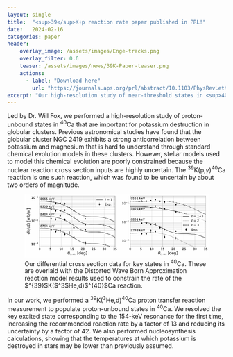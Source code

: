 ```yaml
---
layout: single
title:  "<sup>39</sup>K+p reaction rate paper published in PRL!"
date:   2024-02-16
categories: paper
header:
    overlay_image: /assets/images/Enge-tracks.png
    overlay_filter: 0.6
    teaser: /assets/images/news/39K-Paper-teaser.png
    actions:
      - label: "Download here"
        url: "https://journals.aps.org/prl/abstract/10.1103/PhysRevLett.132.062701"
excerpt: "Our high-resolution study of near-threshold states in <sup>40</sup>Ca was recently published in Physical Review Letters! It was the first study to determine the proton spectroscopic factors of states important for potassium burning through the <sup>39</sup>K(p,&gamma;)<sup>40</sup>Ca reaction."
---
```


Led by Dr. Will Fox, we performed a high-resolution study of proton-unbound states in <sup>40</sup>Ca that are important for potassium destruction in globular clusters. Previous astronomical studies have found that the globular cluster NGC 2419 exhibits a strong anticorrelation between potassium and magnesium that is hard to understand through standard chemical evolution models in these clusters. However, stellar models used to model this chemical evolution are poorly constrained because the nuclear reaction cross section inputs are highly uncertain. The <nobr>$^{39}$K(p,$\gamma$)$^{40}$Ca</nobr> reaction is one such reaction, which was found to be uncertain by about two orders of magnitude.

<figure>
	<img src="/assets/images/news/39K-Paper-figure.png" style="width:512px;">
	<figcaption>Our differential cross section data for key states in <sup>40</sup>Ca. These are overlaid with the Distorted Wave Born Approximation reaction model results used to constrain the rate of the <nobr>$^{39}$K($^3$He,d)$^{40}$Ca</nobr> reaction.</figcaption>
</figure>

In our work, we performed a <nobr>$^{39}$K($^3$He,d)$^{40}$Ca</nobr> proton transfer reaction measurement to populate proton-unbound states in <nobr>$^{40}$Ca</nobr>. We resolved the key excited state corresponding to the 154-keV resonance for the first time, increasing the recommended reaction rate by a factor of 13 and reducing its uncertainty by a factor of 42. We also performed nucleosynthesis calculations, showing that the temperatures at which potassium is destroyed in stars may be lower than previously assumed.
